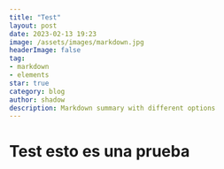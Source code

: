 ```yaml
---
title: "Test"
layout: post
date: 2023-02-13 19:23
image: /assets/images/markdown.jpg
headerImage: false
tag:
- markdown
- elements
star: true
category: blog
author: shadow
description: Markdown summary with different options
---
```

# Test esto es una prueba
